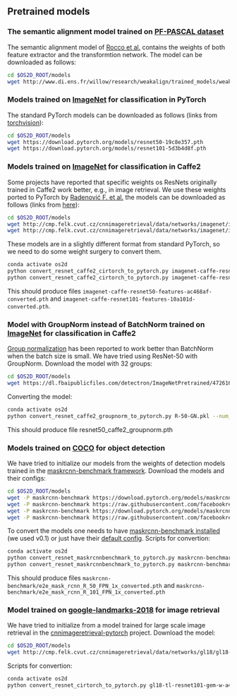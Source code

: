 ## Pretrained models

### The semantic alignment model trained on [PF-PASCAL dataset](https://www.di.ens.fr/willow/research/proposalflow/)
The semantic alignment model of [Rocco et al.](https://github.com/ignacio-rocco/weakalign) contains the weights of both feature extractor and the transformtion network. The model can be downloaded as follows:
```bash
cd $OS2D_ROOT/models
wget http://www.di.ens.fr/willow/research/weakalign/trained_models/weakalign_resnet101_affine_tps.pth.tar
```

### Models trained on [ImageNet](http://www.image-net.org/) for classification in PyTorch
The standard PyTorch models can be downloaded as follows (links from [torchvision](https://github.com/pytorch/vision/blob/master/torchvision/models/resnet.pyhttps://github.com/pytorch/vision/blob/master/torchvision/models/resnet.py)):
```bash
cd $OS2D_ROOT/models
wget https://download.pytorch.org/models/resnet50-19c8e357.pth
wget https://download.pytorch.org/models/resnet101-5d3b4d8f.pth
```

### Models trained on [ImageNet](http://www.image-net.org/) for classification in Caffe2
Some projects have reported that specific weights os ResNets originally trained in Caffe2 work better, e.g., in image retrieval. We use these weights ported to PyTorch by [Radenović F. et al.](https://github.com/filipradenovic/cnnimageretrieval-pytorch) the models can be downloaded as follows (links from [here](https://github.com/filipradenovic/cnnimageretrieval-pytorch/blob/master/cirtorch/networks/imageretrievalnet.py)):
```bash
cd $OS2D_ROOT/models
wget http://cmp.felk.cvut.cz/cnnimageretrieval/data/networks/imagenet/imagenet-caffe-resnet50-features-ac468af.pth
wget http://cmp.felk.cvut.cz/cnnimageretrieval/data/networks/imagenet/imagenet-caffe-resnet101-features-10a101d.pth
```
These models are in a slightly different format from standard PyTorch, so we need to do some weight surgery to convert them.
```bash
conda activate os2d
python convert_resnet_caffe2_cirtorch_to_pytorch.py imagenet-caffe-resnet50-features-ac468af.pth
python convert_resnet_caffe2_cirtorch_to_pytorch.py imagenet-caffe-resnet101-features-10a101d.pth
```
This should produce files `imagenet-caffe-resnet50-features-ac468af-converted.pth` and `imagenet-caffe-resnet101-features-10a101d-converted.pth`.


### Model with GroupNorm instead of BatchNorm trained on [ImageNet](http://www.image-net.org/) for classification in Caffe2
[Group normalization](https://arxiv.org/abs/1803.08494) has been reported to work better than BatchNorm when the batch size is small. We have tried using ResNet-50 with GroupNorm. Download the model with 32 groups:
```bash
cd $OS2D_ROOT/models
wget https://dl.fbaipublicfiles.com/detectron/ImageNetPretrained/47261647/R-50-GN.pkl
```
Converting the model:
```bash
conda activate os2d
python convert_resnet_caffe2_groupnorm_to_pytorch.py R-50-GN.pkl --num_layers 50
```
This should produce file resnet50_caffe2_groupnorm.pth

### Models trained on [COCO](http://cocodataset.org/) for object detection
We have tried to initialize our models from the weights of detection models trained in the [maskrcnn-benchmark framework](https://github.com/facebookresearch/maskrcnn-benchmark). Download the models and their configs:
```bash
cd $OS2D_ROOT/models
wget -P maskrcnn-benchmark https://download.pytorch.org/models/maskrcnn/e2e_mask_rcnn_R_50_FPN_1x.pth
wget -P maskrcnn-benchmark https://raw.githubusercontent.com/facebookresearch/maskrcnn-benchmark/master/configs/e2e_mask_rcnn_R_50_FPN_1x.yaml
wget -P maskrcnn-benchmark https://download.pytorch.org/models/maskrcnn/e2e_mask_rcnn_R_101_FPN_1x.pth
wget -P maskrcnn-benchmark https://raw.githubusercontent.com/facebookresearch/maskrcnn-benchmark/master/configs/e2e_mask_rcnn_R_101_FPN_1x.yaml
```
To convert the models one needs to have [maskrcnn-benchmark installed](../baselines/detector_retrieval/INSTALL.md) (we used v0.1) or just have their [default config](https://github.com/facebookresearch/maskrcnn-benchmark/tree/master/maskrcnn_benchmark/config). Scripts for convertion:
```bash
conda activate os2d
python convert_resnet_maskrcnnbenchmark_to_pytorch.py maskrcnn-benchmark/e2e_mask_rcnn_R_50_FPN_1x.pth maskrcnn-benchmark/e2e_mask_rcnn_R_50_FPN_1x.yaml
python convert_resnet_maskrcnnbenchmark_to_pytorch.py maskrcnn-benchmark/e2e_mask_rcnn_R_101_FPN_1x.pth maskrcnn-benchmark/e2e_mask_rcnn_R_101_FPN_1x.yaml
```
This should produce files `maskrcnn-benchmark/e2e_mask_rcnn_R_50_FPN_1x_converted.pth` and `maskrcnn-benchmark/e2e_mask_rcnn_R_101_FPN_1x_converted.pth`

### Model trained on [google-landmarks-2018](https://www.kaggle.com/google/google-landmarks-dataset) for image retrieval
We have tried to initialize from a model trained for large scale image retrieval in the [cnnimageretrieval-pytorch](https://github.com/filipradenovic/cnnimageretrieval-pytorch) project. Download the model:
```bash
cd $OS2D_ROOT/models
wget http://cmp.felk.cvut.cz/cnnimageretrieval/data/networks/gl18/gl18-tl-resnet101-gem-w-a4d43db.pth
```
Scripts for convertion:
```bash
conda activate os2d
python convert_resnet_cirtorch_to_pytorch.py gl18-tl-resnet101-gem-w-a4d43db.pth
```
